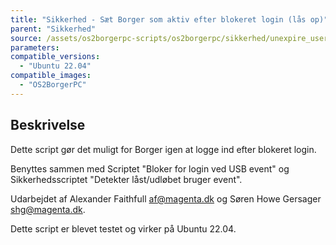 ```yaml
---
title: "Sikkerhed - Sæt Borger som aktiv efter blokeret login (lås op)"
parent: "Sikkerhed"
source: /assets/os2borgerpc-scripts/os2borgerpc/sikkerhed/unexpire_user.sh
parameters:
compatible_versions:
  - "Ubuntu 22.04"
compatible_images:
  - "OS2BorgerPC"
---
```


## Beskrivelse
Dette script gør det muligt for Borger igen at logge ind efter blokeret login.

Benyttes sammen med Scriptet "Bloker for login ved USB event" og Sikkerhedsscriptet "Detekter låst/udløbet bruger event".

Udarbejdet af Alexander Faithfull <af@magenta.dk> og Søren Howe Gersager <shg@magenta.dk>.

Dette script er blevet testet og virker på Ubuntu 22.04.